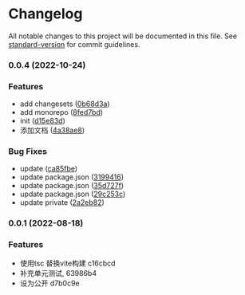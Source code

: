 # Changelog

All notable changes to this project will be documented in this file. See [standard-version](https://github.com/conventional-changelog/standard-version) for commit guidelines.

### 0.0.4 (2022-10-24)


### Features

* add changesets ([0b68d3a](https://github.com/ckvv/lib/commit/0b68d3aad562fe96e152a887e5b82345ab9516ac))
* add monorepo ([8fed7bd](https://github.com/ckvv/lib/commit/8fed7bdf041b0c10591d8ff36f45b17fafcadec1))
* init ([d15e83d](https://github.com/ckvv/lib/commit/d15e83dd4690d1adb337ebd7ea1d100861fa44f7))
* 添加文档 ([4a38ae8](https://github.com/ckvv/lib/commit/4a38ae8a2a7d8a56c59de2358c9c5a94b8bb1276))


### Bug Fixes

* update ([ca85fbe](https://github.com/ckvv/lib/commit/ca85fbe7a26af8f9686d01382258c7034d6f4ba4))
* update package.json ([3199416](https://github.com/ckvv/lib/commit/31994160aee0071c172f79d65e8a857e7a547f23))
* update package.json ([35d727f](https://github.com/ckvv/lib/commit/35d727f1d1ce60ff22268caabc3b0f5de60f96ee))
* update package.json ([29c253c](https://github.com/ckvv/lib/commit/29c253cc6c67d76c2f0e556dfa34d253618d1f5f))
* update private ([2a2eb82](https://github.com/ckvv/lib/commit/2a2eb82c02c8496a20b368139854002b37bb485d))

### 0.0.1 (2022-08-18)


### Features

* 使用tsc 替换vite构建 c16cbcd
* 补充单元测试, 63986b4
* 设为公开 d7b0c9e
